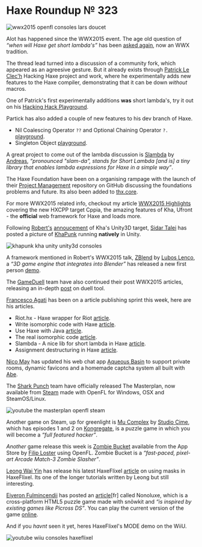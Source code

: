 [_template]: ../templates/roundup.html
[date]: / "2015-06-05 09:20:00"
[modified]: / "2015-06-05 09:20:00"
[published]: / "2015-06-05 09:20:00"
[“”]: a ""
# Haxe Roundup № 323

![wwx2015 openfl consoles lars doucet](/img/323/wwx2015.jpg "Lars Doucet speaking at WWX2015 in Mozilla Paris")

Alot has happened since the WWX2015 event. The age old question of
_“when will Haxe get short lambda's”_ has been [asked again][l1],
now an WWX tradition.

The thread lead turned into a discussion of a community fork, which
appeared as an agreesive gesture. But it already exists
through [Patrick Le Clec'h][tw1] Hacking Haxe project and work,
where he experimentally adds new features to the Haxe compiler,
demonstrating that it can be down _without_ macros.

One of Patrick's first experimentally additions **was** short 
lambda's, try it out on his [Hacking Hack Playground][l2].

Partick has also added a couple of new features to his dev
branch of Haxe.

- Nil Coalescing Operator `??` and Optional Chaining Operator `?.` [playground][l3].
- Singleton Object [playground][l4].

A great project to come out of the lambda discussion is [Slambda][l6]
by [Andreas][gh1], _“pronounced "slam-da", stands for Short Lambda
[and is] a tiny library that enables lambda expressions for Haxe 
in a simple way”_.

The Haxe Foundation have been on a organising rampage with the
launch of their [Project Management][l5] repository on GitHub
discussing the foundations problems and future. Its also been
added to [thx.core][l7].

For more WWX2015 related info, checkout my article [WWX2015
Highlights][l8] covering the new HXCPP target Cppia, the amazing
features of Kha, Ufront - the **official** web framework for Haxe
and loads more.

Following [Robert's][tw2] [annoucement][l9] of Kha's Unity3D target,
[Sidar Talei][tw3] has posted a picture of [KhaPunk][l10] running
**natively** in Unity.

![khapunk kha unity unity3d consoles](/img/323/khapunk.png "KhaPunk running in Unity by @Hexvalues!")

A framework mentioned in Robert's WWX2015 talk, [ZBlend][l12] by
[Lubos Lenco][tw5], a _“3D game engine that integrates into 
Blender”_ has released a new first person [demo][l13].

The [GameDuell][tw4] team have also continued their post WWX2015 
articles, releasing an in-depth [post][l11] on duell tool.

[Francesco Agati][tw6] has been on a article publishing sprint this
week, here are his articles.

- Riot.hx - Haxe wrapper for Riot [article][l14].
- Write isomorphic code with Haxe [article][l15].
- Use Haxe with Java [article][l16].
- The real isomorphic code [article][l17].
- Slambda - A nice lib for short lambda in Haxe [article][l18].
- Assignment destructuring in Haxe [article][l19].

[Nico May][tw7] has updated his web chat app [Aqueous Basin][l20] to support
private rooms, dynamic favicons and a homemade captcha system all built with 
[Abe][l21].

The [Shark Punch][tw8] team have officially released The Masterplan, now
available from [Steam][l22] made with OpenFL for Windows, OSX and SteamOS/Linux.

![youtube the masterplan openfl steam](2bovPT2ACDA)

Another game on Steam, up for greenlight is [Mu Complex][l23] by [Studio Cime][tw9],
which has episodes 1 and 2 on [Kongregate][l24], is a puzzle game in which you will
become a _“full featured hacker”_.

_Another_ game release this week is [Zombie Bucket][l25] available from the
App Store by [Filip Loster][tw10] using OpenFL. Zombie Bucket is a _“fast-paced, 
pixel-art Arcade Match-3 Zombie Slasher”_.

[Leong Wai Yin][tw11] has release his latest HaxeFlixel [article][l26] on using
masks in HaxeFlixel. Its one of the longer tutorials written by Leong but still
interesting.

[Eiyeron Fulmincendii][tw12] has posted an [article][l27][fr] called Nonoluxe, which
is a cross-platform HTML5 puzzle game made with snõwkit and _“is inspired by existing
games like Picross DS”_. You can play the current version of the game [online][l28].

And if you _havnt_ seen it yet, heres HaxeFlixel's MODE demo on the WiiU.

![youtube wiiu consoles haxeflixel](qWDq7XIy24o)

[gh1]: https://github.com/ciscoheat "@ciscoheat"

[tw12]: https://twitter.com/Eiyeron "@Eiyeron"
[tw11]: https://twitter.com/laxa88 "@laxa88"
[tw10]: https://twitter.com/FilipLoster "@FilipLoster"
[tw9]: https://twitter.com/Studiocime "@Studiocime"
[tw8]: https://twitter.com/SharkPunchHQ "@SharkPunchHQ"
[tw7]: https://twitter.com/nico_m__ "@nico_m__"
[tw6]: https://twitter.com/sa_su_ke "@sa_su_ke"
[tw5]: https://twitter.com/luboslenco "@luboslenco"
[tw4]: https://twitter.com/GameDuell "@GameDuell"
[tw3]: https://twitter.com/Hexvalues "@Hexvalues"
[tw2]: https://twitter.com/robdangerous "@robdangerous"
[tw1]: https://twitter.com/pleclech "@pleclech"

[l28]: http://retroactive.me/~eiyeron/games/Nonoluxe/ "Play Nonoluxe"
[l27]: http://retroactive.me/retro-actif/portfolio/nonoluxe/ "Nonoluxe"
[l26]: http://coinflipstudios.com/devblog/?p=421 "HaxeFlixel Tutorial: Mask"
[l25]: https://itunes.apple.com/app/id932424990 "Zombie Bucket on iTunes"
[l24]: http://www.kongregate.com/games/StudioCime "Studio Cime on Kongregate"
[l23]: https://steamcommunity.com/sharedfiles/filedetails/?id=456119794 "Mu Complex on Steam"
[l22]: http://store.steampowered.com/app/313080/ "The Masterplan available from Steam"
[l21]: https://github.com/abedev/abe "Abe on GitHub"
[l20]: https://aqueous-basin.herokuapp.com/chat "Aqueous Basin"
[l19]: https://medium.com/@sa_su_ke/assignment-destructuring-in-haxe-74fa8f28e6a4 "Assignment destructuring in Haxe"
[l18]: https://medium.com/@sa_su_ke/slambda-a-nice-lib-for-short-lambda-in-haxe-e5bfaef9c649 "Slambda - A nice lib for short lambda in Haxe"
[l17]: https://medium.com/@sa_su_ke/the-real-isomorphic-code-684d55a75995 "The real isomorphic code"
[l16]: https://medium.com/@sa_su_ke/use-haxe-with-java-7a27fe77b59b "Use Haxe with Java"
[l15]: https://medium.com/@sa_su_ke/write-isomorphic-code-with-haxe-b6f9a12654e0 "Write isomorphic code with Haxe"
[l14]: https://medium.com/@sa_su_ke/riot-hx-haxe-wrapper-for-riot-e132d3916323 "Riot.hx - Haxe wrapper for Riot"
[l13]: http://zblend.org/examples/first_person/ "ZBlend First Person Demo"
[l12]: http://zblend.org/docs/ "ZBlend.org Documentation"
[l11]: http://www.khaledgarbaya.net/duell-tool-and-environment-explained/ "Duell tool and Enviroment explained"
[l10]: https://bitbucket.org/stalei/khapunk "KhaPunk on BitBucket"
[l9]: http://haxe.io/roundups/wwx/2015/#kha "WWX2015 Kha Highlights"
[l8]: http://haxe.io/roundups/wwx/2015/ "WWX2015 Highlights"
[l7]: https://github.com/fponticelli/thx.core "thx.core on GitHub"
[l6]: https://github.com/ciscoheat/slambda "Slambda on GitHub"
[l5]: https://github.com/HaxeFoundation/Project-Management "Haxe Project Management on GitHub"
[l4]: http://hacking-haxe-dev.atouchofcode.com/#dD16f "Singleton Objects in Haxe"
[l3]: http://hacking-haxe-dev.atouchofcode.com/#B77D0 "?? and ?. operators in Haxe"
[l2]: http://hacking-haxe.atouchofcode.com/#f7599 "Short Lambdas in Haxe"
[l1]: https://github.com/HaxeFoundation/haxe/issues/4268 "Add Short Lambdas to Haxe"
